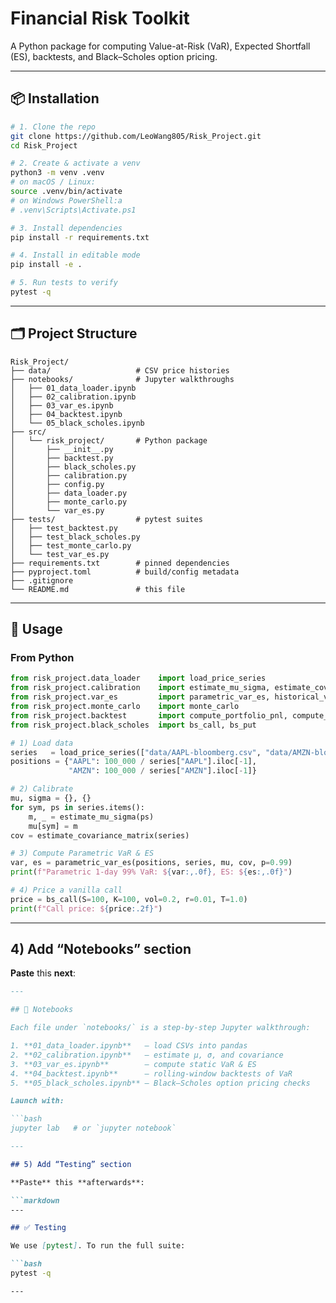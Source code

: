 # Financial Risk Toolkit

A Python package for computing Value-at-Risk (VaR), Expected Shortfall (ES), backtests, and Black–Scholes option pricing.

---

## 📦 Installation

```bash
# 1. Clone the repo
git clone https://github.com/LeoWang805/Risk_Project.git
cd Risk_Project

# 2. Create & activate a venv
python3 -m venv .venv
# on macOS / Linux:
source .venv/bin/activate  
# on Windows PowerShell:a
# .venv\Scripts\Activate.ps1

# 3. Install dependencies
pip install -r requirements.txt

# 4. Install in editable mode
pip install -e .

# 5. Run tests to verify
pytest -q
```

---

## 🗂 Project Structure
```
Risk_Project/
├── data/                   # CSV price histories
├── notebooks/              # Jupyter walkthroughs
│   ├── 01_data_loader.ipynb
│   ├── 02_calibration.ipynb
│   ├── 03_var_es.ipynb
│   ├── 04_backtest.ipynb
│   └── 05_black_scholes.ipynb
├── src/
│   └── risk_project/       # Python package
│       ├── __init__.py
│       ├── backtest.py
│       ├── black_scholes.py
│       ├── calibration.py
│       ├── config.py
│       ├── data_loader.py
│       ├── monte_carlo.py
│       └── var_es.py
├── tests/                  # pytest suites
│   ├── test_backtest.py
│   ├── test_black_scholes.py
│   ├── test_monte_carlo.py
│   └── test_var_es.py
├── requirements.txt        # pinned dependencies
├── pyproject.toml          # build/config metadata
├── .gitignore
└── README.md               # this file
```
---

## 🎯 Usage

### From Python

```python
from risk_project.data_loader    import load_price_series
from risk_project.calibration    import estimate_mu_sigma, estimate_covariance_matrix
from risk_project.var_es         import parametric_var_es, historical_var_es
from risk_project.monte_carlo    import monte_carlo
from risk_project.backtest       import compute_portfolio_pnl, compute_exceptions, kupiec_test
from risk_project.black_scholes  import bs_call, bs_put

# 1) Load data
series   = load_price_series(["data/AAPL-bloomberg.csv", "data/AMZN-bloomberg.csv"])
positions = {"AAPL": 100_000 / series["AAPL"].iloc[-1],
             "AMZN": 100_000 / series["AMZN"].iloc[-1]}

# 2) Calibrate
mu, sigma = {}, {}
for sym, ps in series.items():
    m, _ = estimate_mu_sigma(ps)
    mu[sym] = m
cov = estimate_covariance_matrix(series)

# 3) Compute Parametric VaR & ES
var, es = parametric_var_es(positions, series, mu, cov, p=0.99)
print(f"Parametric 1-day 99% VaR: ${var:,.0f}, ES: ${es:,.0f}")

# 4) Price a vanilla call
price = bs_call(S=100, K=100, vol=0.2, r=0.01, T=1.0)
print(f"Call price: ${price:.2f}")
```
---

## 4) Add “Notebooks” section

**Paste** this **next**:

```markdown
---

## 📝 Notebooks

Each file under `notebooks/` is a step-by-step Jupyter walkthrough:

1. **01_data_loader.ipynb**   — load CSVs into pandas  
2. **02_calibration.ipynb**   — estimate μ, σ, and covariance  
3. **03_var_es.ipynb**        — compute static VaR & ES  
4. **04_backtest.ipynb**      — rolling‐window backtests of VaR  
5. **05_black_scholes.ipynb** — Black–Scholes option pricing checks

Launch with:

```bash
jupyter lab   # or `jupyter notebook`

---

## 5) Add “Testing” section

**Paste** this **afterwards**:

```markdown
---

## ✅ Testing

We use [pytest]. To run the full suite:

```bash
pytest -q

---